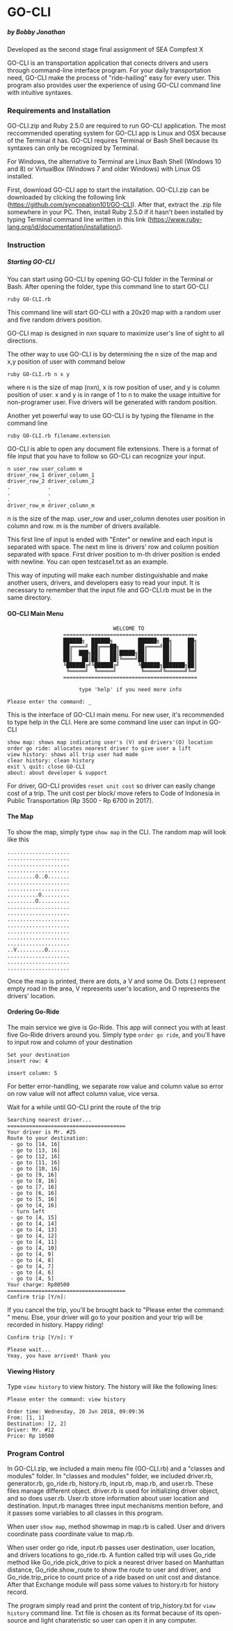 # GO-CLI
##### by Bobby Jonathan

Developed as the second stage final assignment of SEA Compfest X

GO-CLI is an transportation application that conects drivers and users through command-line interface program. For your daily transportation need, GO-CLI make the process of "ride-hailing" easy for every user.  This program also provides user the experience of using GO-CLI command line with intuitive syntaxes.

### Requirements and Installation
GO-CLI.zip and Ruby 2.5.0 are required to run GO-CLI application. The most reccommended operating system for GO-CLI app is Linux and OSX because of the Terminal it has. GO-CLI requires Terminal or Bash Shell because its syntaxes can only be recognized by Terminal.

For Windows, the alternative to Terminal are Linux Bash Shell (Windows 10 and 8) or VirtualBox (Windows 7 and older Windows) with Linux OS installed.

First, download GO-CLI app to start the installation. GO-CLI.zip can be downloaded by clicking the following link (https://github.com/syncopation101/GO-CLI). After that, extract the .zip file somewhere in your PC. Then, install Ruby 2.5.0 if it hasn't been installed by typing Terminal command line written in this link (https://www.ruby-lang.org/id/documentation/installation/).

### Instruction
##### Starting GO-CLI
You can start using GO-CLI by opening GO-CLI folder in the Terminal or Bash. After opening the folder, type this command line to start GO-CLI
```
ruby GO-CLI.rb
```
This command line will start GO-CLI with a 20x20 map with a random user and five random drivers position.

GO-CLI map is designed in nxn square to maximize user's line of sight to all directions.

The other way to use GO-CLI is by determining the n size of the map and x,y position of user with command below
```
ruby GO-CLI.rb n x y
```
where n is the size of map (nxn), x is row position of user, and y is column position of user. x and y is in range of 1 to n to make the usage intuitive for non-programer user. Five drivers will be generated with random position. 

Another yet powerful way to use GO-CLI is by typing the filename in the command line
```
ruby GO-CLI.rb filename.extension
```
GO-CLI is able to open any document file extensions. There is a format of file input that you have to follow so GO-CLi can recognize your input.
```
n user_row user_column m
driver_row_1 driver_column_1
driver_row_2 driver_column_2
.            .
.            .
.            .
driver_row_m driver_column_m
```
n is the size of the map. user_row and user_column denotes user position in column and row. m is the number of drivers available. 

This first line of input is ended with "Enter" or newline and each input is separated with space. The next m line is drivers' row and column position separated with space. First driver position to m-th driver position is ended with newline. You can open testcase1.txt as an example.

This way of inputing will make each number distinguishable and make another users, drivers, and developers easy to read your input. It is necessary to remember that the input file and GO-CLI.rb must be in the same directory.

#### GO-CLI Main Menu
```
                                  WELCOME TO                  
                  =========================================== 
                  ██████╗  ██████╗        ██████╗ ██╗     ██╗
                  ██╔════╝ ██╔═══██╗      ██╔════╝██║     ██║
                  ██║  ███╗██║   ██║█████╗██║     ██║     ██║
                  ██║   ██║██║   ██║╚════╝██║     ██║     ██║
                  ╚██████╔╝╚██████╔╝      ╚██████╗███████╗██║
                   ╚═════╝  ╚═════╝        ╚═════╝╚══════╝╚═╝
                  =========================================== 

                       type 'help' if you need more info

Please enter the command: _

```
This is the interface of GO-CLI main menu. For new user, it's recommended to type help in the CLI. Here are some command line user can input in GO-CLI
```
show map: shows map indicating user's (V) and drivers'(O) location
order go ride: allocates nearest driver to give user a lift
view history: shows all trip user had made
clear history: clean history
exit \ quit: close GO-CLI
about: about developer & support
```
For driver, GO-CLI provides `reset unit cost` so driver can easily change cost of a trip. The unit cost per block/ move refers to Code of Indonesia in Public Transportation (Rp 3500 - Rp 6700 in 2017).

#### The Map
To show the map, simply type `show map` in the CLI. The random map will look like this
```
....................
....................
....................
....................
.........O..O.......
....................
....................
..........O.........
.........O..........
....................
....................
....................
....................
....................
....................
....................
..V.........O.......
....................
....................
....................

```
Once the map is printed, there are dots, a V and some Os. Dots (.) represent empty road in the area, V represents user's location, and O represents the drivers' location.

#### Ordering Go-Ride
The main service we give is Go-Ride. This app will connect you with at least five Go-Ride drivers around you. Simply type `order go ride`, and you'll have to input row and column of your destination
```
Set your destination 
insert row: 4

insert column: 5

```
For better error-handling, we separate row value and column value so error on row value will not affect column value, vice versa.

Wait for a while until GO-CLI print the route of the trip
```
Searching nearest driver...
======================================
Your driver is Mr. #25
Route to your destination:
 - go to [14, 16]
 - go to [13, 16]
 - go to [12, 16]
 - go to [11, 16]
 - go to [10, 16]
 - go to [9, 16]
 - go to [8, 16]
 - go to [7, 16]
 - go to [6, 16]
 - go to [5, 16]
 - go to [4, 16]
 - turn left
 - go to [4, 15]
 - go to [4, 14]
 - go to [4, 13]
 - go to [4, 12]
 - go to [4, 11]
 - go to [4, 10]
 - go to [4, 9]
 - go to [4, 8]
 - go to [4, 7]
 - go to [4, 6]
 - go to [4, 5]
Your charge: Rp80500
======================================
Confirm trip [Y/n]:
```
If you cancel the trip, you'll be brought back to "Please enter the command: " menu. Else, your driver will go to your position and your trip will be recorded in history. Happy riding!
```
Confirm trip [Y/n]: Y

Please wait...
Yeay, you have arrived! Thank you
```

#### Viewing History
Type `view history` to view history. The history will like the following lines:
```
Please enter the command: view history

Order time: Wednesday, 20 Jun 2018, 09:09:36
From: [1, 1]
Destination: [2, 2]
Driver: Mr. #12
Price: Rp 10500

```

### Program Control
In GO-CLI.zip, we included a main menu file (GO-CLI.rb) and a "classes and modules" folder. In "classes and modules" folder, we included driver.rb, generator.rb, go_ride.rb, history.rb, input.rb, map.rb, and user.rb. These files manage different object. driver.rb is used for initializing driver object, and so does user.rb. User.rb store information about user location and destination. Input.rb manages three input mechanisms mention before, and it passes some variables to all classes in this program. 

When user `show map`, method showmap in map.rb is called. User and drivers coordinate pass coordinate value to map.rb. 

When user order go ride, input.rb passes user destination, user location, and drivers locations to go_ride.rb. A funtion called trip will uses Go_ride method like Go_ride.pick_drive to pick a nearest driver based on Manhattan distance, Go_ride.show_route to show the route to user and driver, and Go_ride.trip_price to count price of a ride based on unit cost and distance. After that Exchange module will pass some values to history.rb for history record.

The program simply read and print the content of trip_history.txt for `view history` command line. Txt file is chosen as its format because of its open-source and light charateristic so user can open it in any computer.
